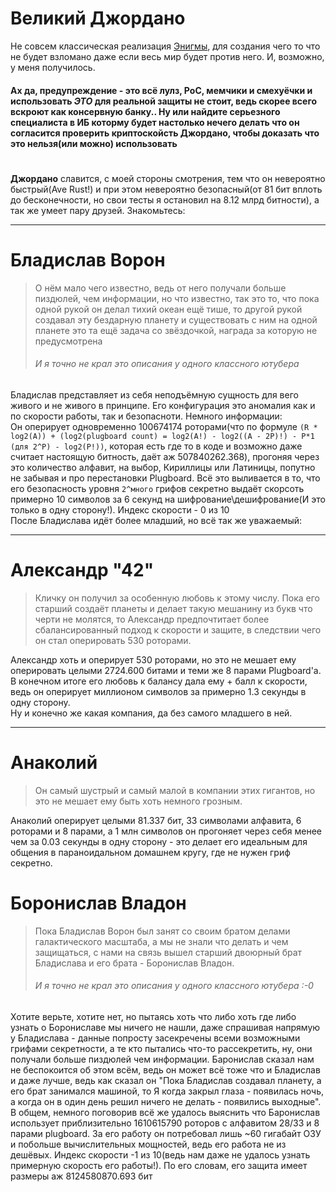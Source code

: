 # Великий Джордано
Не совсем классическая реализация [Энигмы](https://ru.wikipedia.org/wiki/%D0%AD%D0%BD%D0%B8%D0%B3%D0%BC%D0%B0), для создания чего то что не будет взломано даже если весь мир будет против него. И, возможно, у меня получилось.
#### Ах да, предупреждение - это всё лулз, PoC, мемчики и смехуёчки и использовать *ЭТО* для реальной защиты не стоит, ведь скорее всего вскроют как консервную банку.. Ну или найдите серьезного специалиста в ИБ которму будет настолько нечего делать что он согласится проверить криптоскойсть Джордано, чтобы доказать что это нельзя(или можно) использовать
#
**Джордано** славится, с моей стороны смотрения, тем что он невероятно быстрый(Ave Rust!) и при этом невероятно безопасный(от 81 бит вплоть до бесконечности, но свои тесты я остановил на 8.12 млрд битности), а так же умеет пару друзей. Знакомьтесь:
***
# Бладислав Ворон
>О нём мало чего известно, ведь от него получали больше пиздюлей, чем информации, но что известно, так это то, что пока одной рукой он делал тихий океан ещё тише, то другой рукой создавал эту бездарную планету и существовать с ним на одной планете это та ещё задача со звёздочкой, награда за которую не предусмотрена
>###### И я точно не крал это описания у одного классного ютубера
Бладислав представляет из себя неподъёмную сущность для вего живого и не живого в принципе. Его конфигурация это аномалия как и по скорости работы, так и безопасноти. Немного информации:\
Он оперирует одновременно 100674174 роторами(что по формуле `(R * log2(A)) + (log2(plugboard count) = log2(A!) - log2((A - 2P)!) - P*1 (для 2^P) - log2(P!))`, которая есть где то в коде и возможно даже считает настоящую битность, даёт аж 507840262.368), прогоняя через это количество алфавит, на выбор, Кириллицы или Латиницы, попутно не забывая и про перестановки Plugboard. Всё это выливается в то, что его безопасность уровня `2^много` грифов секретно выдаёт скорсоть примерно 10 символов за 6 секунд на шифрование\дешифрование(И это только в одну сторону!). Индекс скорости - 0 из 10\
После Бладислава идёт более младший, но всё так же уважаемый:
***
# Александр "42"
> Кличку он получил за особенную любовь к этому числу. Пока его старший создаёт планеты и делает такую мешанину из букв что черти не молятся, то Александр предпочтитает более сбалансированный подход к скорости и защите, в следствии чего он стал оперировать 530 роторами.
> 
Александр хоть и оперирует 530 роторами, но это не мешает ему оперировать целыми 2724.600 битами и теми же 8 парами Plugboard'а. В конечном итоге его любовь к балансу дала ему + балл к скорости, ведь он оперирует миллионом символов за примерно 1.3 секунды в одну сторону.\
Ну и конечно же какая компания, да без самого младшего в ней.
***
# Анаколий
>Он самый шустрый и самый малой в компании этих гигантов, но это не мешает ему быть хоть немного грозным.

Анаколий оперирует целыми 81.337 бит, 33 символами алфавита, 6 роторами и 8 парами, а 1 млн символов он прогоняет через себя менее чем за 0.03 секунды в одну сторону - это делает его идеальным для общения в параноидальном домашнем кругу, где не нужен гриф секретно.

# Боронислав Владон
>Пока Бладислав Ворон был занят со своим братом делами галактического масштаба, а мы не знали что делать и чем защищаться, с нами на связь вышел старший двоюрный брат Бладислава и его брата - Боронислав Владон.
>###### И я точно не крал это описания у одного классного ютубера :-0
Хотите верьте, хотите нет, но пытаясь хоть что либо хоть где либо узнать о Борониславе мы ничего не нашли, даже спрашивая напрямую у Бладислава - данные попросту засекречены всеми возможными грифами секретности, а те кто пытались что-то рассекретить, ну, они получали больше пиздюлей чем информации. Баронислав сказал нам не беспокоится об этом всём, ведь он может всё тоже что и Бладислав и даже лучше, ведь как сказал он "Пока Бладислав создавал планету, а его брат занимался машиной, то Я когда закрыл глаза - появилась ночь, а когда он в один день решил ничего не делать - появились выходные". В общем, немного поговорив всё же удалось выяснить что Баронислав использует приблизительно 1610615790 роторов с алфавитом 28/33 и 8 парами plugboard. За его работу он потребовал лишь ~60 гигабайт ОЗУ и побольше вычислительных мощностей, ведь его работа не из дешёвых. Индекс скорости -1 из 10(ведь нам даже не удалось узнать примерную скорость его работы!). По его словам, его защита имеет размеры аж 8124580870.693 бит
